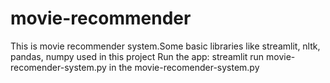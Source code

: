 # movie-recommender
This is movie recommender system.Some basic libraries like streamlit, nltk, pandas, numpy used in this project
Run the app: streamlit run movie-recomender-system.py in the movie-recomender-system.py
